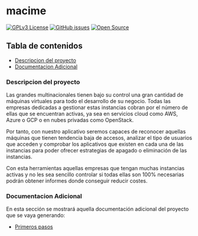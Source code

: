 # macime

[![GPLv3 License](https://img.shields.io/badge/License-GPL%20v3-green.svg)](https://opensource.org/licenses/) [![GitHub issues](https://img.shields.io/github/issues/soyjorgeprg/macime)](https://github.com/soyjorgeprg/macime/issues) [![Open Source](https://badges.frapsoft.com/os/v1/open-source.svg?v=103)](https://opensource.org/)

## Tabla de contenidos

* [Descripcion del proyecto](#descripcion-del-proyecto)
* [Documentacion Adicional](#documentacion-adicional)

### Descripcion del proyecto

Las grandes multinacionales tienen bajo su control una gran cantidad de máquinas virtuales para todo el desarrollo de su negocio. Todas las empresas dedicadas a gestionar estas instancias cobran por el número de ellas que se encuentran activas, ya sea en servicios cloud como AWS, Azure o GCP o en nubes privadas como OpenStack. 

Por tanto, con nuestro aplicativo seremos capaces de reconocer aquellas máquinas que tienen tendencia baja de accesos, analizar el tipo de usuarios que acceden y comprobar los aplicativos que existen en cada una de las instancias para poder ofrecer estrategias de apagado o eliminación de las instancias.

Con esta herramientas aquellas empresas que tengan muchas instancias activas y no les sea sencillo controlar si todas ellas son 100% necesarias podrán obtener informes donde conseguir reducir costes.

### Documentacion Adicional

En esta sección se mostrará aquella documentación adicional del proyecto que se vaya generando:

* [Primeros pasos](https://github.com/soyjorgeprg/macime/blob/hito0/documentacionAdicional/primerosPasos.md)

